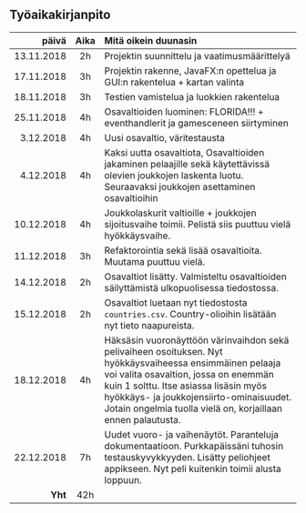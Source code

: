 ## Työaikakirjanpito
| päivä | Aika| Mitä oikein duunasin|
|--:|:-:|:--|
| 13.11.2018 | 2h | Projektin suunnittelu ja vaatimusmäärittelyä |
| 17.11.2018| 3h | Projektin rakenne, JavaFX:n opettelua ja GUI:n rakentelua + kartan valinta |
| 18.11.2018 | 3h | Testien vamistelua ja luokkien rakentelua |
| 25.11.2018 | 4h | Osavaltioiden luominen: FLORIDA!!! + eventhandlerit ja gamesceneen siirtyminen |
| 3.12.2018 | 4h | Uusi osavaltio, väritestausta |
| 4.12.2018 | 4h | Kaksi uutta osavaltiota, Osavaltioiden jakaminen pelaajille sekä käytettävissä olevien joukkojen laskenta luotu. Seuraavaksi joukkojen asettaminen osavaltioihin |
| 10.12.2018 | 4h | Joukkolaskurit valtioille + joukkojen sijoitusvaihe toimii. Pelistä siis puuttuu vielä hyökkäysvaihe. |
| 11.12.2018 | 3h | Refaktorointia sekä lisää osavaltioita. Muutama puuttuu vielä. |
| 14.12.2018 | 2h | Osavaltiot lisätty. Valmisteltu osavaltioiden säilyttämistä ulkopuolisessa tiedostossa. |
| 15.12.2018 | 2h | Osavaltiot luetaan nyt tiedostosta `countries.csv`. Country-olioihin lisätään nyt tieto naapureista. |
| 18.12.2018 | 4h | Häksäsin vuoronäyttöön värinvaihdon sekä pelivaiheen osoituksen. Nyt hyökkäysvaiheessa ensimmäinen pelaaja voi valita osavaltion, jossa on enemmän kuin 1 solttu. Itse asiassa lisäsin myös hyökkäys- ja joukkojensiirto-ominaisuudet. Jotain ongelmia tuolla vielä on, korjaillaan ennen palautusta. |
| 22.12.2018 | 7h | Uudet vuoro- ja vaihenäytöt. Paranteluja dokumentaatioon. Purkkapäissäni tuhosin testauskyvykkyyden. Lisätty peliohjeet appikseen. Nyt peli kuitenkin toimii alusta loppuun. |
| __Yht__ | 42h |  |